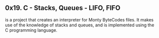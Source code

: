 ## 0x19. C - Stacks, Queues - LIFO, FIFO
is a project that creates an interpreter for Monty ByteCodes files. It makes use of the knowledge of stacks and queues, and is implemented using the C programming language.

